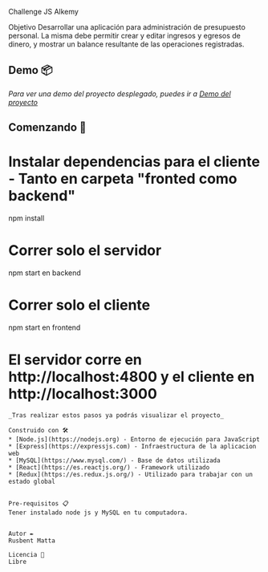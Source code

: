 Challenge JS Alkemy

Objetivo
Desarrollar una aplicación para administración de presupuesto personal. La misma debe
permitir crear y editar ingresos y egresos de dinero, y mostrar un balance resultante de las
operaciones registradas.

## Demo 📦

_Para ver una demo del proyecto desplegado, puedes ir a [Demo del proyecto](https://shielded-hollows-74176.herokuapp.com/)_

## Comenzando 🚀
# Instalar dependencias para el cliente - Tanto en carpeta "fronted como backend"
npm install

# Correr solo el servidor
npm start en backend

# Correr solo el cliente
npm start en frontend

# El servidor corre en http://localhost:4800 y el cliente en http://localhost:3000
```
_Tras realizar estos pasos ya podrás visualizar el proyecto_

Construido con 🛠️
* [Node.js](https://nodejs.org) - Entorno de ejecución para JavaScript
* [Express](https://expressjs.com) - Infraestructura de la aplicacion web
* [MySQL](https://www.mysql.com/) - Base de datos utilizada
* [React](https://es.reactjs.org/) - Framework utilizado
* [Redux](https://es.redux.js.org/) - Utilizado para trabajar con un estado global


Pre-requisitos 📋
Tener instalado node js y MySQL en tu computadora.


Autor ✒️
Rusbent Matta

Licencia 📄
Libre
